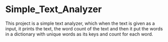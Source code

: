 # Simple_Text_Analyzer

This project is a simple text analyzer, which when the text is given as a input, it prints the text, the word count of the text and then it put the words in a dictionary with unique words as its keys and count for each word.
